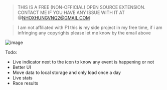 > THIS IS A FREE (NON-OFFICIAL) OPEN SOURCE EXTENSION. CONTACT ME IF YOU HAVE ANY ISSUE WITH IT AT @NHOXHUNGVNQ2@GMAIL.COM

> I am not affiliated with F1 this is my side project in my free time, if i am infringing any copyrights please let me know by the email above

![image](https://user-images.githubusercontent.com/26497373/231389094-09fabd14-b9a7-499e-8c47-9042c69ce153.png)

Todo:
- Live indicator next to the icon to know any event is happening or not
- Better UI
- Move data to local storage and only load once a day
- Live stats
- Race results
